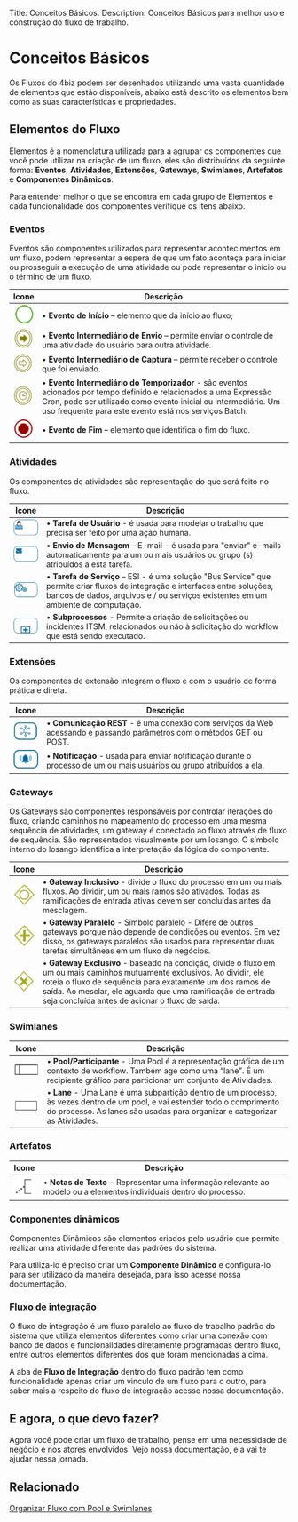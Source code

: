Title: Conceitos Básicos.
Description: Conceitos Básicos para melhor uso e construção do fluxo de trabalho.  

# Conceitos Básicos
Os Fluxos do 4biz podem ser desenhados utilizando uma vasta quantidade de elementos que estão disponíveis, abaixo está descrito os elementos bem como as suas características e propriedades.

## Elementos do Fluxo
Elementos é a nomenclatura utilizada para a agrupar os componentes que você pode utilizar na criação de um fluxo, eles são distribuídos da seguinte forma: **Eventos**, **Atividades**, **Extensões**, **Gateways**, **Swimlanes**, **Artefatos** e **Componentes Dinâmicos**.

Para entender melhor o que se encontra em cada grupo de Elementos e cada funcionalidade dos componentes verifique os itens abaixo.

### Eventos

Eventos são componentes utilizados para representar acontecimentos em um fluxo, podem representar a espera de que um fato aconteça para iniciar ou prosseguir a execução de uma atividade ou pode representar o início ou o término de um fluxo.

|Icone|Descrição|
|------|-----|
|![ Start event 4biz][1]|•	**Evento de Início** – elemento que dá início ao fluxo;|
|![ send event 4biz][2]|•	**Evento Intermediário de Envio** – permite enviar o controle de uma atividade do usuário para outra atividade.|
|![ catch event 4biz][3]|•	**Evento Intermediário de Captura** – permite receber o controle que foi enviado.|
|![ time event 4biz][4]|•	**Evento Intermediário do Temporizador** - são eventos acionados por tempo definido e relacionados a uma Expressão Cron, pode ser utilizado como evento inicial ou intermediário. Um uso frequente para este evento está nos serviços Batch.|
|![ end event 4biz][5]|•	**Evento de Fim** – elemento que identifica o fim do fluxo.|

### Atividades

Os componentes de atividades são representação do que será feito no fluxo.

|Icone|Descrição|
|------|-----|
|![ user task 4biz][6]|•  **Tarefa de Usuário** - é usada para modelar o trabalho que precisa ser feito por uma ação humana.|
|![ mensage 4biz][7]|•	**Envio de Mensagem** – E-mail - é usada para "enviar" e-mails automaticamente para um ou mais usuários ou grupo (s) atribuídos a esta tarefa.|
|![ service task 4biz][8]|•	**Tarefa de Serviço** – ESI - é uma solução "Bus Service" que permite criar fluxos de integração e interfaces entre soluções, bancos de dados, arquivos e / ou serviços existentes em um ambiente de computação.|
|![ subprocess 4biz][9]|•	**Subprocessos** - Permite a criação de solicitações ou incidentes ITSM, relacionados ou não à solicitação do workflow que está sendo executado.|

### Extensões

Os componentes de extensão integram o fluxo e com o usuário de forma prática e direta.

|Icone|Descrição|
|------|-----|
|![ REST 4biz][10]|•	**Comunicação REST** - é uma conexão com serviços da Web acessando e passando parâmetros com o métodos GET ou POST.|
|![ notification 4biz][11]|•	**Notificação** - usada para enviar notificação durante o processo de um ou mais usuários ou grupo atribuídos a ela.|

### Gateways

Os Gateways são componentes responsáveis por controlar iterações do fluxo, criando caminhos no mapeamento do processo em uma mesma sequência de atividades, um gateway é conectado ao fluxo através de fluxo de sequência.
São representados visualmente por um losango. O símbolo interno do losango identifica a interpretação da lógica do componente.

|Icone|Descrição|
|------|-----|
|![ Inclusivo 4biz][12]|•	**Gateway Inclusivo** - divide o fluxo do processo em um ou mais fluxos. Ao dividir, um ou mais ramos são ativados. Todas as ramificações de entrada ativas devem ser concluídas antes da mesclagem.|
|![ paralelo 4biz][13]|•	**Gateway Paralelo** - Símbolo paralelo - Difere de outros gateways porque não depende de condições ou eventos. Em vez disso, os gateways paralelos são usados para representar duas tarefas simultâneas em um fluxo de negócios.|
|![ exclusivos 4biz][14]|•	**Gateway Exclusivo** - baseado na condição, divide o fluxo em um ou mais caminhos mutuamente exclusivos. Ao dividir, ele roteia o fluxo de sequência para exatamente um dos ramos de saída. Ao mesclar, ele aguarda que uma ramificação de entrada seja concluída antes de acionar o fluxo de saída.|

### Swimlanes

|Icone|Descrição|
|------|-----|
|![Pool 4biz][15]|•	**Pool/Participante** - Uma Pool é a representação gráfica de um contexto de workflow. Também age como uma “lane”. É um recipiente gráfico para particionar um conjunto de Atividades.|
|![ lane 4biz][16]|• **Lane** - Uma Lane é uma subpartição dentro de um processo, às vezes dentro de um pool, e vai estender todo o comprimento do processo. As lanes são usadas para organizar e categorizar as Atividades.|

### Artefatos

|Icone|Descrição|
|------|-----|
|![ notes 4biz][17]|•	**Notas de Texto** - Representar uma informação relevante ao modelo ou a elementos individuais dentro do processo.|

### Componentes dinâmicos

Componentes Dinâmicos são elementos criados pelo usuário que permite realizar uma atividade diferente das padrões do sistema.

Para utiliza-lo é preciso criar um **Componente Dinâmico** e configura-lo para ser utilizado da maneira desejada, para isso acesse nossa documentação.

### Fluxo de integração

O fluxo de integração é um fluxo paralelo ao fluxo de trabalho padrão do sistema que utiliza elementos diferentes como criar uma conexão com banco de dados e funcionalidades diretamente programadas dentro fluxo, entre outros elementos diferentes dos que foram mencionadas a cima.

A aba de **Fluxo de Integração** dentro do fluxo padrão tem como funcionalidade apenas criar um vinculo de um fluxo para o outro, para saber mais a respeito do fluxo de integração acesse nossa documentação.

## E agora, o que devo fazer?

Agora você pode criar um fluxo de trabalho, pense em uma necessidade de negócio e nos atores envolvidos. Vejo nossa documentação, ela vai te ajudar nessa jornada.

## Relacionado
[Organizar Fluxo com Pool e Swimlanes](https://docs.citsmart.com/pt-br/4biz-helium/tracke/use/pool-swimlanes.html)

[1]:images/1.png
[2]:images/2.png
[3]:images/3.png
[4]:images/4.png
[5]:images/5.png
[6]:images/6.png
[7]:images/7.png
[8]:images/8.png
[9]:images/9.png
[10]:images/10.png
[11]:images/11.png
[12]:images/12.png
[13]:images/13.png
[14]:images/14.png
[15]:images/15.png
[16]:images/16.png
[17]:images/17.png
